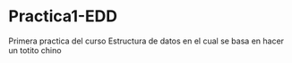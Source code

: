 # Practica1-EDD
Primera practica del curso Estructura de datos en el cual se basa en hacer un totito chino
